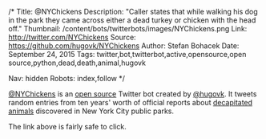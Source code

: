 /*
Title: @NYChickens
Description: "Caller states that while walking his dog in the park they came across either a dead turkey or chicken with the head off."
Thumbnail: /content/bots/twitterbots/images/NYChickens.png
Link: http://twitter.com/NYChickens
Source: https://github.com/hugovk/NYChickens
Author: Stefan Bohacek
Date: September 24, 2015
Tags: twitter,bot,twitterbot,active,opensource,open source,python,dead,death,animal,hugovk

Nav: hidden
Robots: index,follow
*/

[@NYChickens](https://twitter.com/NYChickens) is an [open source](https://github.com/hugovk/NYChickens) Twitter bot created by [@hugovk](https://twitter.com/hugovk). It tweets random entries from ten years' worth of official reports about [decapitated animals](http://uselesspress.org/things/decapitated-animals-dataset/) discovered in New York City public parks.

The link above is fairly safe to click.